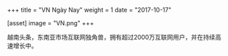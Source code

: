 +++
title = "VN Ngày Nay"
weight = 1
date = "2017-10-17"

[asset]
  image = "VN.png"
+++

越南头条，东南亚市场互联网独角兽，拥有超过2000万互联网用户，并在持续高速增长中。
